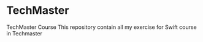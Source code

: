 TechMaster
==========

TechMaster Course
This repository contain all my exercise for Swift course in Techmaster
